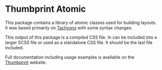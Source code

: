 # Thumbprint Atomic

This package contains a library of atomic classes used for building layouts. It was based primarily on [Tachyons](https://tachyons.io/) with some syntax changes.

This output of this package is a compiled CSS file. In can be included into a larger SCSS file or used as a standalone CSS file. It should be the last file included.

Full documentation including usage examples is available on the [Thumbprint](https://thumbprint.design/atomic/usage/) website.
